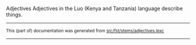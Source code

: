 Adjectives
Adjectives in the Luo (Kenya and Tanzania) language describe things.

* * *

<small>This (part of) documentation was generated from [src/fst/stems/adjectives.lexc](https://github.com/giellalt/lang-luo/blob/main/src/fst/stems/adjectives.lexc)</small>

---

